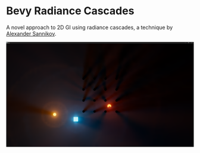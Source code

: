 # Bevy Radiance Cascades

A novel approach to 2D GI using radiance cascades, a technique by [Alexander Sannikov](https://youtu.be/TrHHTQqmAaM?si=lfoPSwe0XM_xBoDv&t=1612).

![screenshot](./.github/assets/screenshot.png)
